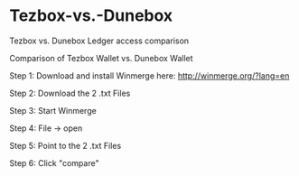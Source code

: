 # Tezbox-vs.-Dunebox
Tezbox vs. Dunebox Ledger access comparison

Comparison of Tezbox Wallet vs. Dunebox Wallet

Step 1: Download and install Winmerge here: http://winmerge.org/?lang=en

Step 2: Download the 2 .txt Files

Step 3: Start Winmerge

Step 4: File -> open

Step 5: Point to the 2 .txt Files

Step 6: Click "compare"
